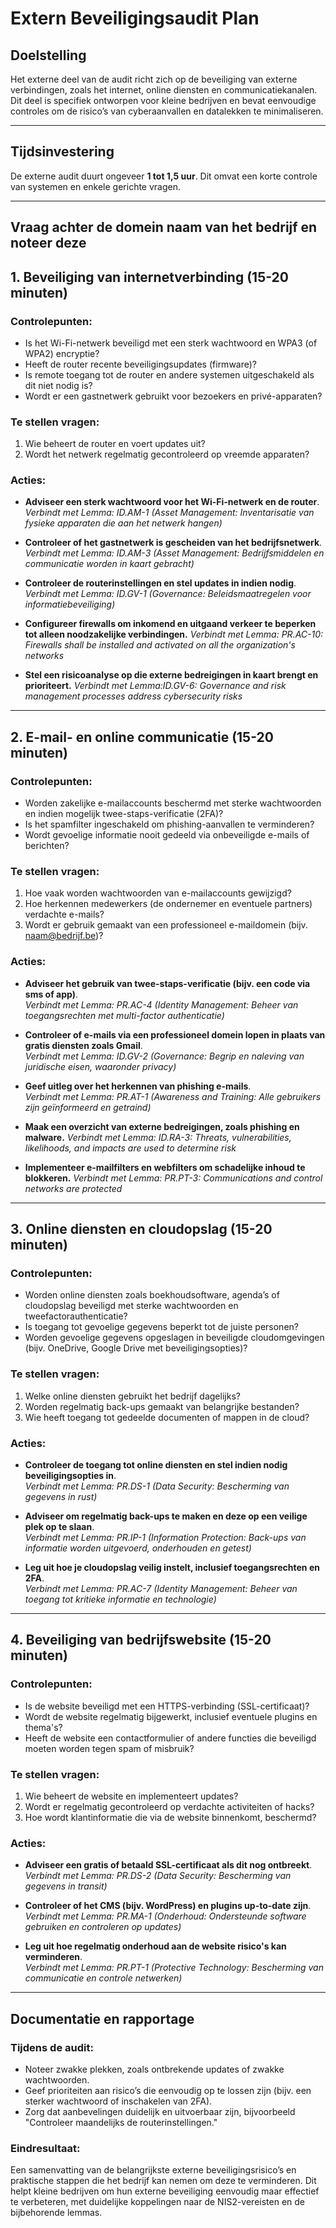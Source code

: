 # Extern Beveiligingsaudit Plan

## Doelstelling

Het externe deel van de audit richt zich op de beveiliging van externe verbindingen, zoals het internet, online diensten en communicatiekanalen. Dit deel is specifiek ontworpen voor kleine bedrijven en bevat eenvoudige controles om de risico’s van cyberaanvallen en datalekken te minimaliseren.

---

## Tijdsinvestering

De externe audit duurt ongeveer **1 tot 1,5 uur**. Dit omvat een korte controle van systemen en enkele gerichte vragen.

---

## Vraag achter de domein naam van het bedrijf en noteer deze

## 1. Beveiliging van internetverbinding (15-20 minuten)

### Controlepunten:

- Is het Wi-Fi-netwerk beveiligd met een sterk wachtwoord en WPA3 (of WPA2) encryptie?
- Heeft de router recente beveiligingsupdates (firmware)?
- Is remote toegang tot de router en andere systemen uitgeschakeld als dit niet nodig is?
- Wordt er een gastnetwerk gebruikt voor bezoekers en privé-apparaten?

### Te stellen vragen:

1. Wie beheert de router en voert updates uit?
2. Wordt het netwerk regelmatig gecontroleerd op vreemde apparaten?

### Acties:

- **Adviseer een sterk wachtwoord voor het Wi-Fi-netwerk en de router**.  
  _Verbindt met Lemma: ID.AM-1 (Asset Management: Inventarisatie van fysieke apparaten die aan het netwerk hangen)_
- **Controleer of het gastnetwerk is gescheiden van het bedrijfsnetwerk**.  
  _Verbindt met Lemma: ID.AM-3 (Asset Management: Bedrijfsmiddelen en communicatie worden in kaart gebracht)_
- **Controleer de routerinstellingen en stel updates in indien nodig**.  
  _Verbindt met Lemma: ID.GV-1 (Governance: Beleidsmaatregelen voor informatiebeveiliging)_

- **Configureer firewalls om inkomend en uitgaand verkeer te beperken tot alleen noodzakelijke verbindingen.**
  _Verbindt met Lemma: PR.AC-10: Firewalls shall be installed and activated on all the organization's networks_

- **Stel een risicoanalyse op die externe bedreigingen in kaart brengt en prioriteert.**
  _Verbindt met Lemma:ID.GV-6: Governance and risk management processes address cybersecurity risks_

---

## 2. E-mail- en online communicatie (15-20 minuten)

### Controlepunten:

- Worden zakelijke e-mailaccounts beschermd met sterke wachtwoorden en indien mogelijk twee-staps-verificatie (2FA)?
- Is het spamfilter ingeschakeld om phishing-aanvallen te verminderen?
- Wordt gevoelige informatie nooit gedeeld via onbeveiligde e-mails of berichten?

### Te stellen vragen:

1. Hoe vaak worden wachtwoorden van e-mailaccounts gewijzigd?
2. Hoe herkennen medewerkers (de ondernemer en eventuele partners) verdachte e-mails?
3. Wordt er gebruik gemaakt van een professioneel e-maildomein (bijv. naam@bedrijf.be)?

### Acties:

- **Adviseer het gebruik van twee-staps-verificatie (bijv. een code via sms of app)**.  
  _Verbindt met Lemma: PR.AC-4 (Identity Management: Beheer van toegangsrechten met multi-factor authenticatie)_
- **Controleer of e-mails via een professioneel domein lopen in plaats van gratis diensten zoals Gmail**.  
  _Verbindt met Lemma: ID.GV-2 (Governance: Begrip en naleving van juridische eisen, waaronder privacy)_

- **Geef uitleg over het herkennen van phishing e-mails**.  
  _Verbindt met Lemma: PR.AT-1 (Awareness and Training: Alle gebruikers zijn geïnformeerd en getraind)_

- **Maak een overzicht van externe bedreigingen, zoals phishing en malware.**
  _Verbindt met Lemma: ID.RA-3: Threats, vulnerabilities, likelihoods, and impacts are used to determine risk_

- **Implementeer e-mailfilters en webfilters om schadelijke inhoud te blokkeren.**
  _Verbindt met Lemma: PR.PT-3: Communications and control networks are protected_

---

## 3. Online diensten en cloudopslag (15-20 minuten)

### Controlepunten:

- Worden online diensten zoals boekhoudsoftware, agenda’s of cloudopslag beveiligd met sterke wachtwoorden en tweefactorauthenticatie?
- Is toegang tot gevoelige gegevens beperkt tot de juiste personen?
- Worden gevoelige gegevens opgeslagen in beveiligde cloudomgevingen (bijv. OneDrive, Google Drive met beveiligingsopties)?

### Te stellen vragen:

1. Welke online diensten gebruikt het bedrijf dagelijks?
2. Worden regelmatig back-ups gemaakt van belangrijke bestanden?
3. Wie heeft toegang tot gedeelde documenten of mappen in de cloud?

### Acties:

- **Controleer de toegang tot online diensten en stel indien nodig beveiligingsopties in**.  
  _Verbindt met Lemma: PR.DS-1 (Data Security: Bescherming van gegevens in rust)_

- **Adviseer om regelmatig back-ups te maken en deze op een veilige plek op te slaan**.  
  _Verbindt met Lemma: PR.IP-1 (Information Protection: Back-ups van informatie worden uitgevoerd, onderhouden en getest)_

- **Leg uit hoe je cloudopslag veilig instelt, inclusief toegangsrechten en 2FA**.  
  _Verbindt met Lemma: PR.AC-7 (Identity Management: Beheer van toegang tot kritieke informatie en technologie)_

---

## 4. Beveiliging van bedrijfswebsite (15-20 minuten)

### Controlepunten:

- Is de website beveiligd met een HTTPS-verbinding (SSL-certificaat)?
- Wordt de website regelmatig bijgewerkt, inclusief eventuele plugins en thema's?
- Heeft de website een contactformulier of andere functies die beveiligd moeten worden tegen spam of misbruik?

### Te stellen vragen:

1. Wie beheert de website en implementeert updates?
2. Wordt er regelmatig gecontroleerd op verdachte activiteiten of hacks?
3. Hoe wordt klantinformatie die via de website binnenkomt, beschermd?

### Acties:

- **Adviseer een gratis of betaald SSL-certificaat als dit nog ontbreekt**.  
  _Verbindt met Lemma: PR.DS-2 (Data Security: Bescherming van gegevens in transit)_

- **Controleer of het CMS (bijv. WordPress) en plugins up-to-date zijn**.  
  _Verbindt met Lemma: PR.MA-1 (Onderhoud: Ondersteunde software gebruiken en controleren op updates)_

- **Leg uit hoe regelmatig onderhoud aan de website risico's kan verminderen**.  
  _Verbindt met Lemma: PR.PT-1 (Protective Technology: Bescherming van communicatie en controle netwerken)_

---

## Documentatie en rapportage

### Tijdens de audit:

- Noteer zwakke plekken, zoals ontbrekende updates of zwakke wachtwoorden.
- Geef prioriteiten aan risico’s die eenvoudig op te lossen zijn (bijv. een sterker wachtwoord of inschakelen van 2FA).
- Zorg dat aanbevelingen duidelijk en uitvoerbaar zijn, bijvoorbeeld "Controleer maandelijks de routerinstellingen."

### Eindresultaat:

Een samenvatting van de belangrijkste externe beveiligingsrisico’s en praktische stappen die het bedrijf kan nemen om deze te verminderen. Dit helpt kleine bedrijven om hun externe beveiliging eenvoudig maar effectief te verbeteren, met duidelijke koppelingen naar de NIS2-vereisten en de bijbehorende lemmas.
